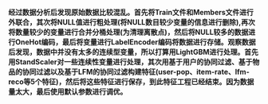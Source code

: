 #### 经过数据分析后发现原始数据比较混乱。首先将Train文件和Members文件进行外联合，其次将NULL值进行粗处理(将NULL数目较少变量的信息进行删除),再次将数量较少的变量进行合并分桶处理(为清理离散点)，然后将NULL较多的数据进行OneHot编码，最后将变量进行LabelEncoder编码将数据进行存储。观察数据后发现，数据中并没有太多的连续型变量，所以打算用LightGBM进行处理。首先用StandScaler对一些连续性变量进行处理，其次用基于用户的协同过滤、基于物品的协同过滤以及基于LFM的协同过滤构建特征(user-pop、item-rate、lfm-reco等5个特征)，然后将这些特征进行保存，到此特征工程已经结束。因为数据量太大，最后使用默认参数进行调优。
 
